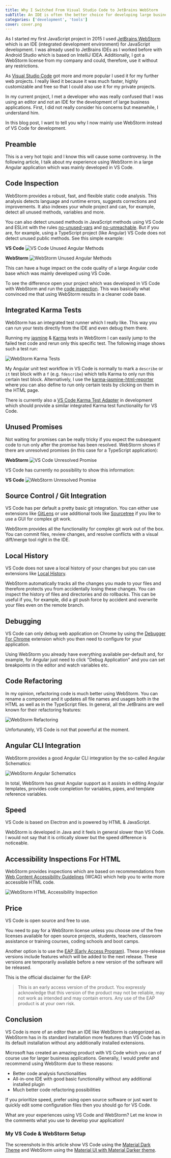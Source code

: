 ```yaml
---
title: Why I Switched From Visual Studio Code to JetBrains WebStorm
subTitle: An IDE is often the better choice for developing large business application
categories: ['development', 'tools']
cover: cover.png
---
```


As I started my first JavaScript project in 2015 I used [JetBrains WebStorm](https://www.jetbrains.com/webstorm/) which is an IDE (integrated development environment) for JavaScript development. I was already used to JetBrains IDEs as I worked before with Android Studio which is based on IntelliJ IDEA. Additionally, I got a WebStorm license from my company and could, therefore, use it without any restrictions.

As [Visual Studio Code](https://code.visualstudio.com/) got more and more popular I used it for my further web projects. I really liked it because it was much faster, highly customizable and free so that I could also use it for my private projects. 

In my current project, I met a developer who was really confused that I was using an editor and not an IDE for the development of large business applications. First, I did not really consider his concerns but meanwhile, I understand him.

In this blog post, I want to tell you why I now mainly use WebStorm instead of VS Code for development.

## Preamble

This is a very hot topic and I know this will cause some controversy. In the following article, I talk about my experience using WebStorm in a large Angular application which was mainly developed in VS Code. 

## Code Inspection

WebStorm provides a robust, fast, and flexible static code analysis. This analysis detects language and runtime errors, suggests corrections and improvements. It also indexes your whole project and can, for example, detect all unused methods, variables and more.

You can also detect unused methods in JavaScript methods using VS Code and ESLint with the rules [no-unused-vars](https://eslint.org/docs/rules/no-unused-vars#disallow-unused-variables-no-unused-vars) and [no-unreachable](https://eslint.org/docs/rules/no-unreachable#disallow-unreachable-code-after-return-throw-continue-and-break-statements-no-unreachable). But if you are, for example, using a TypeScript project (like Angular) VS Code does not detect unused public methods. See this simple example:

**VS Code**
![VS Code Unused Angular Methods](https://res.cloudinary.com/dvw7amyb4/image/upload/v1549824726/vscode-unused-methods.gif)

**WebStorm**
![WebStorm Unused Angular Methods](https://res.cloudinary.com/dvw7amyb4/image/upload/v1549824809/webstorm-unused-methods.gif)

This can have a huge impact on the code quality of a large Angular code base which was mainly developed using VS Code.

To see the difference open your project which was developed in VS Code with WebStorm and run the [code inspection](https://www.jetbrains.com/help/webstorm/code-inspection.html). This was basically what convinced me that using WebStorm results in a cleaner code base.

## Integrated Karma Tests

WebStorm has an integrated test runner which I really like. This way you can run your tests directly from the IDE and even debug them there. 

Running my [jasmine](https://jasmine.github.io/) & [Karma](https://karma-runner.github.io/3.0/index.html) tests in WebStorm I can easily jump to the failed test code and rerun only this specific test. The following image shows such a test run:

![WebStorm Karma Tests](https://res.cloudinary.com/dvw7amyb4/image/upload/v1549824460/webstorm-karma-tests.gif)

My Angular unit test workflow in VS Code is normally to mark a `describe` or `it` test block with a `f` (e.g. `fdescribe`) which tells Karma to only run this certain test block. Alternatively, I use the [karma-jasmine-html-reporter](https://www.npmjs.com/package/karma-jasmine-html-reporter) where you can also define to run only certain tests by clicking on them in the HTML page.

There is currently also a [VS Code Karma Test Adapter](https://github.com/hbenl/vscode-example-test-adapter/issues/1#issuecomment-459022876) in development which should provide a similar integrated Karma test functionality for VS Code.

## Unused Promises

Not waiting for promises can be really tricky if you expect the subsequent code to run only after the promise has been resolved. WebStorm shows if there are unresolved promises (in this case for a TypeScript application):

**WebStorm**
![VS Code Unresolved Promise](https://res.cloudinary.com/dvw7amyb4/image/upload/c_fit,w_800/v1549824897/webstorm-unresolved-promise.png)

VS Code has currently no possibility to show this information:

**VS Code**
![WebStorm Unresolved Promise](https://res.cloudinary.com/dvw7amyb4/image/upload/c_fit,w_800/v1549824892/vscode-unresolved-promise.png)

## Source Control / Git Integration

VS Code has per default a pretty basic git integration. You can either use extensions like [GitLens](https://gitlens.amod.io/) or use additional tools like [Sourcetree](https://www.sourcetreeapp.com/) if you like to use a GUI for complex git work.

WebStorm provides all the functionality for complex git work out of the box. You can commit files, review changes, and resolve conflicts with a visual diff/merge tool right in the IDE. 

## Local History

VS Code does not save a local history of your changes but you can use extensions like [Local History](https://github.com/zabel-xyz/local-history.git).

WebStorm automatically tracks all the changes you made to your files and therefore protects you from accidentally losing these changes. You can inspect the history of files and directories and do rollbacks. This can be useful if you, for example, did a git push force by accident and overwrite your files even on the remote branch.

## Debugging

VS Code can only debug web application on Chrome by using the [Debugger For Chrome](https://github.com/Microsoft/vscode-chrome-debug) extension which you then need to configure for your application.

Using WebStorm you already have everything available per-default and, for example, for Angular just need to click "Debug Application" and you can set breakpoints in the editor and watch variables etc.

## Code Refactoring

In my opinion, refactoring code is much better using WebStorm. You can rename a component and it updates all file names and usages both in the HTML as well as in the TypeScript files. In general, all the JetBrains are well known for their refactoring features:

![WebStorm Refactoring](https://res.cloudinary.com/dvw7amyb4/image/upload/c_fit,w_800/v1549911785/webstorm-refactoring.png)

Unfortunately, VS Code is not that powerful at the moment.

## Angular CLI Integration

WebStorm provides a good Angular CLI integration by the so-called Angular Schematics:

![WebStorm Angular Schematics](https://res.cloudinary.com/dvw7amyb4/image/upload/v1549921565/webstorm-angular-schematics.gif)

In total, WebStorm has great Angular support as it assists in editing Angular templates, provides code completion for variables, pipes, and template reference variables.

## Speed

VS Code is based on Electron and is powered by HTML & JavaScript. 

WebStorm is developed in Java and it feels in general slower than VS Code. I would not say that it is critically slower but the speed difference is noticeable.

## Accessibility Inspections For HTML

WebStorm provides inspections which are based on recommendations from [Web Content Accessibility Guidelines](https://www.w3.org/WAI/standards-guidelines/wcag/) (WCAG) which help you to write more accessible HTML code.

![WebStorm HTML Accessibility Inspection](https://res.cloudinary.com/dvw7amyb4/image/upload/c_fit,w_800/v1549921331/webstorm-html-accessibility.png)

## Price

VS Code is open source and free to use.

You need to pay for a WebStorm license unless you choose one of the free licenses available for open source projects, students, teachers, classroom assistance or training courses, coding schools and boot camps. 

Another option is to use the [EAP (Early Access Program)](https://www.jetbrains.com/webstorm/eap/). These pre-release versions include features which will be added to the next release. These versions are temporarily available before a new version of the software will be released.

This is the official disclaimer for the EAP:

> This is an early access version of the product. You expressly acknowledge that this version of the product may not be reliable, may not work as intended and may contain errors. Any use of the EAP product is at your own risk.

## Conclusion

VS Code is more of an editor than an IDE like WebStorm is categorized as. WebStorm has in its standard installation more features than VS Code has in its default installation without any additionally installed extensions.

Microsoft has created an amazing product with VS Code which you can of course use for larger business applications. Generally, I would prefer and recommend using WebStorm due to these reasons:

* Better code analysis functionalities
* All-in-one IDE with good basic functionality without any additional installed plugin
* Much better code refactoring possibilities

If you prioritize speed, prefer using open source software or just want to quickly edit some configuration files then you should go for VS Code. 

What are your experiences using VS Code and WebStorm? Let me know in the comments what you use to develop your application!

### My VS Code & WebStorm Setup

The screenshots in this article show VS Code using the [Material Dark Theme](https://github.com/equinusocio/vsc-material-theme.git) and WebStorm using the [Material UI with Material Darker theme](https://plugins.jetbrains.com/plugin/8006-material-theme-ui).